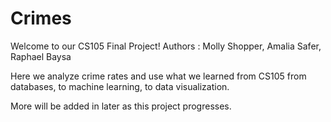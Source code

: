 # Crimes

Welcome to our CS105 Final Project! 
Authors : Molly Shopper, Amalia Safer, Raphael Baysa 

Here we analyze crime rates and use what we learned from CS105 from databases, to machine learning,  to data visualization. 

More will be added in later as this project progresses.
 
